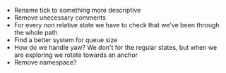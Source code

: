 - Rename tick to something more descriptive
- Remove unecessary comments
- For every non relative state we have to check that we've been through the whole path
- Find a better system for queue size
- How do we handle yaw? We don't for the regular states, but when we are exploring we rotate towards an anchor 
- Remove namespace?